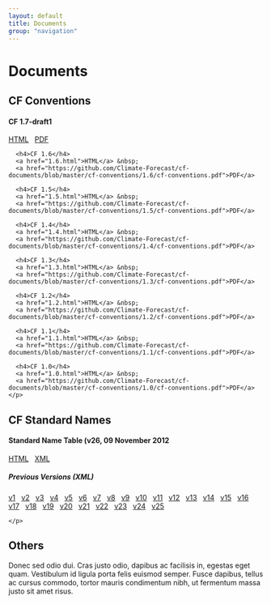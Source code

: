 ```yaml
---
layout: default
title: Documents
group: "navigation"
---
```


<h1>Documents</h1>

<div class="row">
  <div class="col-md-4">
    <h2>CF Conventions</h2>
    <p>
      <h4>CF 1.7-draft1</h4>
      <a href="1.7.html">HTML</a> &nbsp;
      <a href="https://github.com/Climate-Forecast/cf-documents/blob/master/cf-conventions/1.7-draft1/cf-conventions.pdf">PDF</a>
      
      <h4>CF 1.6</h4>
      <a href="1.6.html">HTML</a> &nbsp;
      <a href="https://github.com/Climate-Forecast/cf-documents/blob/master/cf-conventions/1.6/cf-conventions.pdf">PDF</a>
      
      <h4>CF 1.5</h4>
      <a href="1.5.html">HTML</a> &nbsp;
      <a href="https://github.com/Climate-Forecast/cf-documents/blob/master/cf-conventions/1.5/cf-conventions.pdf">PDF</a>
      
      <h4>CF 1.4</h4>
      <a href="1.4.html">HTML</a> &nbsp;
      <a href="https://github.com/Climate-Forecast/cf-documents/blob/master/cf-conventions/1.4/cf-conventions.pdf">PDF</a>
      
      <h4>CF 1.3</h4>
      <a href="1.3.html">HTML</a> &nbsp;
      <a href="https://github.com/Climate-Forecast/cf-documents/blob/master/cf-conventions/1.3/cf-conventions.pdf">PDF</a>
      
      <h4>CF 1.2</h4>
      <a href="1.2.html">HTML</a> &nbsp;
      <a href="https://github.com/Climate-Forecast/cf-documents/blob/master/cf-conventions/1.2/cf-conventions.pdf">PDF</a>
      
      <h4>CF 1.1</h4>
      <a href="1.1.html">HTML</a> &nbsp;
      <a href="https://github.com/Climate-Forecast/cf-documents/blob/master/cf-conventions/1.1/cf-conventions.pdf">PDF</a>
      
      <h4>CF 1.0</h4>
      <a href="1.0.html">HTML</a> &nbsp;
      <a href="https://github.com/Climate-Forecast/cf-documents/blob/master/cf-conventions/1.0/cf-conventions.pdf">PDF</a>
    </p>
  </div>
  <div class="col-md-4">
    <h2>CF Standard Names</h2>
    <p>
      <h4> Standard Name Table (v26, 09 November 2012</h4>
      <a href="">HTML</a> &nbsp;
      <a href="">XML</a>
      <h5>Previous Versions (XML)</h5>
      <a href="https://github.com/Climate-Forecast/cf-documents/blob/master/cf-standard-names/cf-standard-name-table.xml">v1</a> &nbsp;
      <a href="https://github.com/Climate-Forecast/cf-documents/blob/master/cf-standard-names/cf-standard-name-table-2.xml">v2</a> &nbsp;
      <a href="https://github.com/Climate-Forecast/cf-documents/blob/master/cf-standard-names/cf-standard-name-table-3.xml">v3</a> &nbsp;
      <a href="https://github.com/Climate-Forecast/cf-documents/blob/master/cf-standard-names/cf-standard-name-table-4.xml">v4</a> &nbsp;
      <a href="https://github.com/Climate-Forecast/cf-documents/blob/master/cf-standard-names/cf-standard-name-table-5.xml">v5</a> &nbsp;
      <a href="https://github.com/Climate-Forecast/cf-documents/blob/master/cf-standard-names/cf-standard-name-table-6.xml">v6</a> &nbsp;
      <a href="https://github.com/Climate-Forecast/cf-documents/blob/master/cf-standard-names/cf-standard-name-table-7.xml">v7</a> &nbsp;
      <a href="https://github.com/Climate-Forecast/cf-documents/blob/master/cf-standard-names/cf-standard-name-table-8.xml">v8</a> &nbsp;
      <a href="https://github.com/Climate-Forecast/cf-documents/blob/master/cf-standard-names/cf-standard-name-table-9.xml">v9</a> &nbsp;
      <a href="https://github.com/Climate-Forecast/cf-documents/blob/master/cf-standard-names/cf-standard-name-table-10.xml">v10</a> &nbsp;
      <a href="https://github.com/Climate-Forecast/cf-documents/blob/master/cf-standard-names/cf-standard-name-table-11.xml">v11</a> &nbsp;
      <a href="https://github.com/Climate-Forecast/cf-documents/blob/master/cf-standard-names/cf-standard-name-table-12.xml">v12</a> &nbsp;
      <a href="https://github.com/Climate-Forecast/cf-documents/blob/master/cf-standard-names/cf-standard-name-table-13.xml">v13</a> &nbsp;
      <a href="https://github.com/Climate-Forecast/cf-documents/blob/master/cf-standard-names/cf-standard-name-table-14.xml">v14</a> &nbsp;
      <a href="https://github.com/Climate-Forecast/cf-documents/blob/master/cf-standard-names/cf-standard-name-table-15.xml">v15</a> &nbsp;
      <a href="https://github.com/Climate-Forecast/cf-documents/blob/master/cf-standard-names/cf-standard-name-table-16.xml">v16</a> &nbsp;
      <a href="https://github.com/Climate-Forecast/cf-documents/blob/master/cf-standard-names/cf-standard-name-table-17.xml">v17</a> &nbsp;
      <a href="https://github.com/Climate-Forecast/cf-documents/blob/master/cf-standard-names/cf-standard-name-table-18.xml">v18</a> &nbsp;
      <a href="https://github.com/Climate-Forecast/cf-documents/blob/master/cf-standard-names/cf-standard-name-table-19.xml">v19</a> &nbsp;
      <a href="https://github.com/Climate-Forecast/cf-documents/blob/master/cf-standard-names/cf-standard-name-table-20.xml">v20</a> &nbsp;
      <a href="https://github.com/Climate-Forecast/cf-documents/blob/master/cf-standard-names/cf-standard-name-table-21.xml">v21</a> &nbsp;
      <a href="https://github.com/Climate-Forecast/cf-documents/blob/master/cf-standard-names/cf-standard-name-table-22.xml">v22</a> &nbsp;
      <a href="https://github.com/Climate-Forecast/cf-documents/blob/master/cf-standard-names/cf-standard-name-table-23.xml">v23</a> &nbsp;
      <a href="https://github.com/Climate-Forecast/cf-documents/blob/master/cf-standard-names/cf-standard-name-table-24.xml">v24</a> &nbsp;
      <a href="https://github.com/Climate-Forecast/cf-documents/blob/master/cf-standard-names/cf-standard-name-table-25.xml">v25</a> 
  
    </p>  
</div>
  <div class="col-md-4">
    <h2>Others</h2>
    <p>Donec sed odio dui. Cras justo odio, dapibus ac facilisis in, egestas eget quam. Vestibulum id ligula porta felis euismod semper. Fusce dapibus, tellus ac cursus commodo, tortor mauris condimentum nibh, ut fermentum massa justo sit amet risus.</p>
  </div>
</div>


